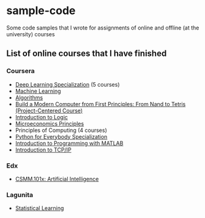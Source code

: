 # sample-code
Some code samples that I wrote for assignments of online and offline (at the university) courses

## List of online courses that I have finished

### Coursera
- [Deep Learning Specialization](https://www.coursera.org/specializations/deep-learning) (5 courses)
- [Machine Learning](https://www.coursera.org/learn/machine-learning)
- [Algorithms](https://www.coursera.org/learn/algorithms-part1)
- [Build a Modern Computer from First Principles: From Nand to Tetris (Project-Centered Course)](https://www.coursera.org/learn/build-a-computer)
- [Introduction to Logic](https://www.coursera.org/learn/logic-introduction)
- [Microeconomics Principles](https://www.coursera.org/learn/microeconomics)
- Principles of Computing (4 courses)
- [Python for Everybody Specialization](https://www.coursera.org/specializations/python)
- [Introduction to Programming with MATLAB](https://www.coursera.org/learn/matlab)
- [Introduction to TCP/IP](https://www.coursera.org/learn/tcpip)

### Edx
- [CSMM.101x: Artificial Intelligence](https://www.edx.org/course/artificial-intelligence-ai-columbiax-csmm-101x-4)

### Lagunita
- [Statistical Learning](https://lagunita.stanford.edu/courses/HumanitiesSciences/StatLearning/Winter2016/info)
